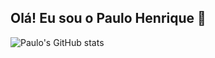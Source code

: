 ## Olá! Eu sou o Paulo Henrique 👋

![Paulo's GitHub stats](https://github-readme-stats.vercel.app/api?username=Paulo-Henriquee&show_icons=true&theme=radical)
